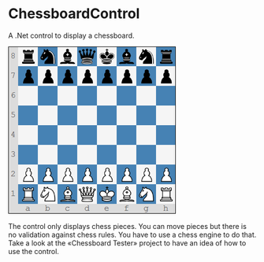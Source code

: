 # ChessboardControl
A .Net control to display a chessboard.

![Initial_Position](/Screenshots/Initial_position.png)

The control only displays chess pieces. You can move pieces but there is no validation against chess rules. You have to use a chess engine to do that.
Take a look at the «Chessboard Tester» project to have an idea of how to use the control.
